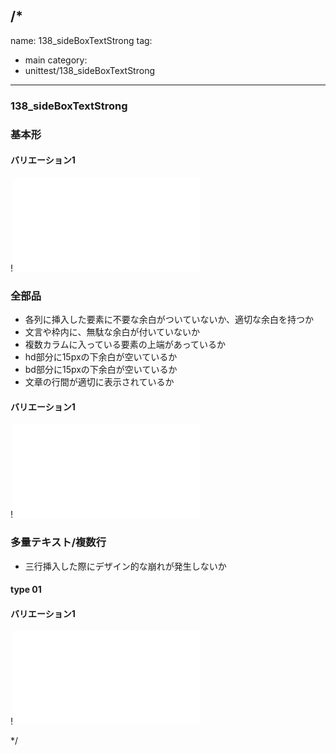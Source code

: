 /*
---
name: 138_sideBoxTextStrong
tag:
  - main
category:
  - unittest/138_sideBoxTextStrong
---

### 138_sideBoxTextStrong
### 基本形

#### バリエーション1

!![138_sideBoxTextStrong_01basic_1.html](./html/138_sideBoxTextStrong/138_sideBoxTextStrong_01basic_1.html)

### 全部品
- 各列に挿入した要素に不要な余白がついていないか、適切な余白を持つか
- 文言や枠内に、無駄な余白が付いていないか
- 複数カラムに入っている要素の上端があっているか
- hd部分に15pxの下余白が空いているか
- bd部分に15pxの下余白が空いているか
- 文章の行間が適切に表示されているか

#### バリエーション1

!![138_sideBoxTextStrong_02all_1.html](./html/138_sideBoxTextStrong/138_sideBoxTextStrong_02all_1.html)

### 多量テキスト/複数行
- 三行挿入した際にデザイン的な崩れが発生しないか

#### type 01
#### バリエーション1

!![138_sideBoxTextStrong_d03manyText_01_1.html](./html/138_sideBoxTextStrong/138_sideBoxTextStrong_d03manyText_01_1.html)

*/
